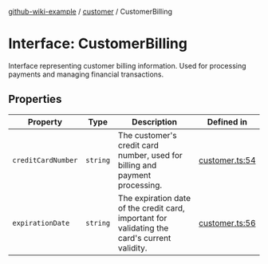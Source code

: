 [github-wiki-example](../wiki/Home) / [customer](../wiki/customer) / CustomerBilling

# Interface: CustomerBilling

Interface representing customer billing information.
Used for processing payments and managing financial transactions.

## Properties

| Property | Type | Description | Defined in |
| ------ | ------ | ------ | ------ |
| `creditCardNumber` | `string` | The customer's credit card number, used for billing and payment processing. | [customer.ts:54](https://github.com/typedoc2md/dummy-typescript-api/blob/main/src/customer.ts#L54) |
| `expirationDate` | `string` | The expiration date of the credit card, important for validating the card's current validity. | [customer.ts:56](https://github.com/typedoc2md/dummy-typescript-api/blob/main/src/customer.ts#L56) |
